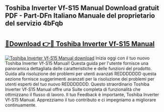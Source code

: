 ## Toshiba Inverter Vf-S15 Manual Download gratuit PDF - Part-DFn Italiano Manuale del proprietario del servizio 4bFqb

# <h2><a href="http://dfff7w.blite.top/?on=Toshiba+Inverter+Vf-S15+Manual">🔗Download 👉🔴 Toshiba Inverter Vf-S15 Manual</a></h2>

[![Toshiba Inverter Vf-S15 Manual download](https://i.imgur.com/lujVjoI.png)](http://dfff7w.blite.top/?on=Toshiba+Inverter+Vf-S15+Manual)
Inizia oggi con il tuo nuovo Toshiba Inverter Vf-S15 Manual! Questa guida per l'utente fornisce una panoramica dettagliata delle caratteristiche e delle funzioni del prodotto. Guida alla risoluzione dei problemi per utenti avanzati REDDDDDDD questa sezione fornisce suggerimenti avanzati per la risoluzione dei problemi per utenti esperti del tuo nuovo REDDDDDDD. Questo straordinario Toshiba Inverter Vf-S15 Manual offre una Suite completa di funzionalità che ottimizzano il flusso di lavoro. Il tuo Feedback è importante, Toshiba Inverter Vf-S15 Manual. Apprezziamo il tuo contributo e ci impegniamo a migliorare continuamente.
